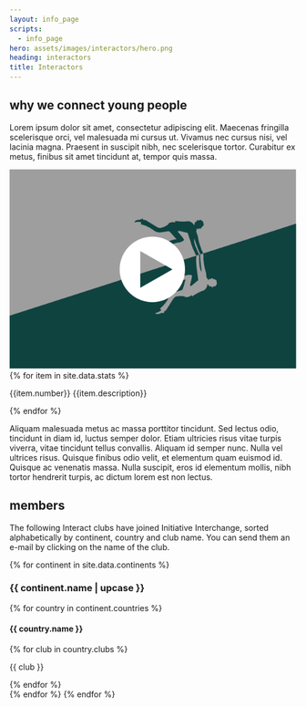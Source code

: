 ```yaml
---
layout: info_page
scripts:
  - info_page
hero: assets/images/interactors/hero.png
heading: interactors
title: Interactors
---
```


## why we connect young people

Lorem ipsum dolor sit amet, consectetur adipiscing elit. Maecenas fringilla scelerisque orci, vel malesuada mi cursus ut. Vivamus nec cursus nisi, vel lacinia magna. Praesent in suscipit nibh, nec scelerisque tortor. Curabitur ex metus, finibus sit amet tincidunt at, tempor quis massa.

<div class="normal-spacing full-width">
  <img src="assets/images/landing_page/video.svg" class="prominent-image" />
</div>

<div class="column-layout normal-spacing">
{% for item in site.data.stats %}
<p class="stats">
{{item.number}} {{item.description}}
</p>
{% endfor %}
</div>

Aliquam malesuada metus ac massa porttitor tincidunt. Sed lectus odio, tincidunt in diam id, luctus semper dolor. Etiam ultricies risus vitae turpis viverra, vitae tincidunt tellus convallis. Aliquam id semper nunc. Nulla vel ultrices risus. Quisque finibus odio velit, et elementum quam euismod id. Quisque ac venenatis massa. Nulla suscipit, eros id elementum mollis, nibh tortor hendrerit turpis, ac dictum lorem est non lectus.

## members

The following Interact clubs have joined Initiative Interchange, sorted alphabetically by continent, country and club name. You can send them an e-mail by clicking on the name of the club.

{% for continent in site.data.continents %}
<h3 class="continent-heading text text-center normal-spacing">
{{ continent.name | upcase }}
</h3>
{% for country in continent.countries %}
<h4 class="country-heading text text-center small-spacing">
{{ country.name }}
</h4>

<div class="column-layout small-spacing">
{% for club in country.clubs %}
<p class="no-spacing text text-center">{{ club }}</p>
{% endfor %}
</div>
{% endfor %}
{% endfor %}